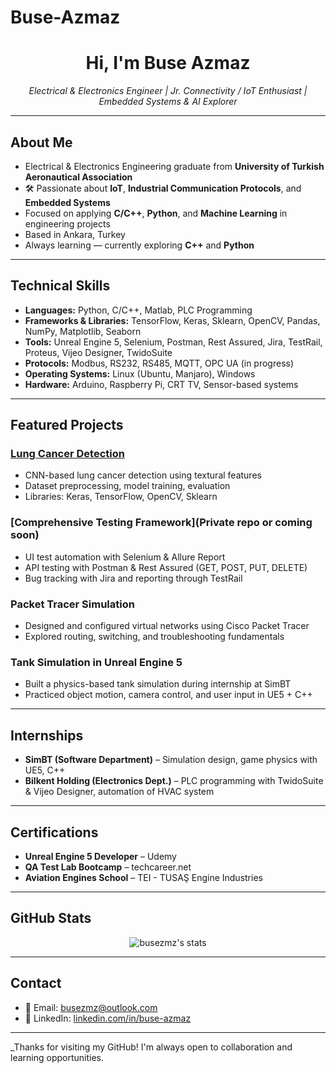 # Buse-Azmaz
<h1 align="center">Hi, I'm Buse Azmaz </h1>

<p align="center">
  <em>Electrical & Electronics Engineer | Jr. Connectivity / IoT Enthusiast | Embedded Systems & AI Explorer</em>
</p>

---

##  About Me

-  Electrical & Electronics Engineering graduate from **University of Turkish Aeronautical Association**  
- 🛠 Passionate about **IoT**, **Industrial Communication Protocols**, and **Embedded Systems**
-  Focused on applying **C/C++**, **Python**, and **Machine Learning** in engineering projects
-  Based in Ankara, Turkey  
-  Always learning — currently exploring **C++** and **Python**

---

##  Technical Skills

- **Languages:** Python, C/C++, Matlab, PLC Programming  
- **Frameworks & Libraries:** TensorFlow, Keras, Sklearn, OpenCV, Pandas, NumPy, Matplotlib, Seaborn  
- **Tools:** Unreal Engine 5, Selenium, Postman, Rest Assured, Jira, TestRail, Proteus, Vijeo Designer, TwidoSuite  
- **Protocols:** Modbus, RS232, RS485, MQTT, OPC UA (in progress)  
- **Operating Systems:** Linux (Ubuntu, Manjaro), Windows  
- **Hardware:** Arduino, Raspberry Pi, CRT TV, Sensor-based systems

---

##  Featured Projects

###  [Lung Cancer Detection](https://github.com/busezmz/Lung-Cancer-Detection)
- CNN-based lung cancer detection using textural features
- Dataset preprocessing, model training, evaluation
- Libraries: Keras, TensorFlow, OpenCV, Sklearn

###  [Comprehensive Testing Framework](Private repo or coming soon)
- UI test automation with Selenium & Allure Report
- API testing with Postman & Rest Assured (GET, POST, PUT, DELETE)
- Bug tracking with Jira and reporting through TestRail

###  Packet Tracer Simulation
- Designed and configured virtual networks using Cisco Packet Tracer
- Explored routing, switching, and troubleshooting fundamentals

###  Tank Simulation in Unreal Engine 5
- Built a physics-based tank simulation during internship at SimBT
- Practiced object motion, camera control, and user input in UE5 + C++

---

##  Internships

- **SimBT (Software Department)** – Simulation design, game physics with UE5, C++
- **Bilkent Holding (Electronics Dept.)** – PLC programming with TwidoSuite & Vijeo Designer, automation of HVAC system

---

##  Certifications

- **Unreal Engine 5 Developer** – Udemy  
- **QA Test Lab Bootcamp** – techcareer.net  
- **Aviation Engines School** – TEI - TUSAŞ Engine Industries  

---

##  GitHub Stats

<p align="center">
  <img src="https://github-readme-stats.vercel.app/api?username=busezmz&show_icons=true&theme=default" alt="busezmz's stats" />
</p>

---

##  Contact

- 📧 Email: busezmz@outlook.com  
- 💼 LinkedIn: [linkedin.com/in/buse-azmaz](https://linkedin.com/in/buse-azmaz)  

---

_Thanks for visiting my GitHub! I'm always open to collaboration and learning opportunities.
